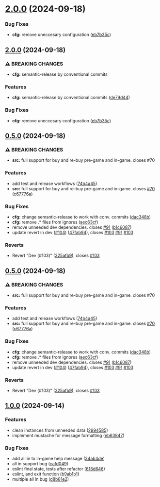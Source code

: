 # [2.0.0](https://github.com/doper1/POK/compare/v1.0.0...v2.0.0) (2024-09-18)


### Bug Fixes

* **cfg:** remove uneccesary configuration ([eb7b35c](https://github.com/doper1/POK/commit/eb7b35c8e20dbc3611982db1d9f9108cf6473f20))

## [2.0.0](https://github.com/doper1/POK/compare/v1.0.0...v2.0.0) (2024-09-18)


### ⚠ BREAKING CHANGES

* **cfg:** semantic-release by conventional commits

### Features

* **cfg:** semantic-release by conventional commits ([de79d44](https://github.com/doper1/POK/commit/de79d44376026e201b6dbdbf6bd851dcb7ed2936))


### Bug Fixes

* **cfg:** remove uneccesary configuration ([eb7b35c](https://github.com/doper1/POK/commit/eb7b35c8e20dbc3611982db1d9f9108cf6473f20))

## [0.5.0](https://github.com/doper1/POK/compare/v1.0.0...v0.5.0) (2024-09-18)

### ⚠ BREAKING CHANGES

* **src:** full support for buy and re-buy pre-game and in-game. closes #70

### Features

* add test and release workflows ([74b4a45](https://github.com/doper1/POK/commit/74b4a45f6a6ca81fdec7d80cc6ad4bac3a4064fc))
* **src:** full support for buy and re-buy pre-game and in-game. closes [#70](https://github.com/doper1/POK/issues/70) ([c67776a](https://github.com/doper1/POK/commit/c67776a3d0f89f3bfaf37fa82c242713c14b8439))

### Bug Fixes

* **cfg:** change semantic-release to work with conv. commits ([dac348b](https://github.com/doper1/POK/commit/dac348b5a8e05c8a2fc140bc2ccc4316633f60f0))
* **cfg:** remove .* files from ignores ([aec63cf](https://github.com/doper1/POK/commit/aec63cf83a8371e59b95a15dc9cc72a9ff1ce825))
* remove unneeded dev dependencies. closes [#91](https://github.com/doper1/POK/issues/91) ([b1c6087](https://github.com/doper1/POK/commit/b1c608715787c63cfc8d6830f1461a27dfc410df))
* update revert in dev ([#104](https://github.com/doper1/POK/issues/104)) ([47fab94](https://github.com/doper1/POK/commit/47fab94fcd907edb5c3a9f4860e2d7f9bf09c6e9)), closes [#103](https://github.com/doper1/POK/issues/103) [#91](https://github.com/doper1/POK/issues/91) [#103](https://github.com/doper1/POK/issues/103)

### Reverts

* Revert "Dev (#103)" ([325afb9](https://github.com/doper1/POK/commit/325afb97be1181944db8df290def39be45515f7b)), closes [#103](https://github.com/doper1/POK/issues/103)
## [0.5.0](https://github.com/doper1/POK/compare/v1.0.0...v0.5.0) (2024-09-18)

### ⚠ BREAKING CHANGES

* **src:** full support for buy and re-buy pre-game and in-game. closes #70

### Features

* add test and release workflows ([74b4a45](https://github.com/doper1/POK/commit/74b4a45f6a6ca81fdec7d80cc6ad4bac3a4064fc))
* **src:** full support for buy and re-buy pre-game and in-game. closes [#70](https://github.com/doper1/POK/issues/70) ([c67776a](https://github.com/doper1/POK/commit/c67776a3d0f89f3bfaf37fa82c242713c14b8439))

### Bug Fixes

* **cfg:** change semantic-release to work with conv. commits ([dac348b](https://github.com/doper1/POK/commit/dac348b5a8e05c8a2fc140bc2ccc4316633f60f0))
* **cfg:** remove .* files from ignores ([aec63cf](https://github.com/doper1/POK/commit/aec63cf83a8371e59b95a15dc9cc72a9ff1ce825))
* remove unneeded dev dependencies. closes [#91](https://github.com/doper1/POK/issues/91) ([b1c6087](https://github.com/doper1/POK/commit/b1c608715787c63cfc8d6830f1461a27dfc410df))
* update revert in dev ([#104](https://github.com/doper1/POK/issues/104)) ([47fab94](https://github.com/doper1/POK/commit/47fab94fcd907edb5c3a9f4860e2d7f9bf09c6e9)), closes [#103](https://github.com/doper1/POK/issues/103) [#91](https://github.com/doper1/POK/issues/91) [#103](https://github.com/doper1/POK/issues/103)

### Reverts

* Revert "Dev (#103)" ([325afb9](https://github.com/doper1/POK/commit/325afb97be1181944db8df290def39be45515f7b)), closes [#103](https://github.com/doper1/POK/issues/103)
## [1.0.0](https://github.com/doper1/POK/compare/34ab4ded07c962b44e8dec16a3a0a22600375fb8...v1.0.0) (2024-09-14)

### Features

* clean instances from unneeded data ([2994585](https://github.com/doper1/POK/commit/2994585ef488a39c8fd4f8b3395918ef16fd3aba))
* implement mustache for message formatting ([eb63847](https://github.com/doper1/POK/commit/eb638470f09c9c396c86d9857f83823ff2265ece))

### Bug Fixes

* add all in to in-game help message ([34ab4de](https://github.com/doper1/POK/commit/34ab4ded07c962b44e8dec16a3a0a22600375fb8))
* all in support bug ([cafd049](https://github.com/doper1/POK/commit/cafd04977150fad21f1a21ba5d9b2489fb1a3e25))
* eslint final state, tests after refactor ([616d646](https://github.com/doper1/POK/commit/616d64664eb356a0e1d891e390210a4cb8e6d553))
* eslint, and exit function ([b9ab1b1](https://github.com/doper1/POK/commit/b9ab1b1018d5a9cc0b5798d13a6f118cddf897fe))
* multiple all in bug ([d8b81e2](https://github.com/doper1/POK/commit/d8b81e209c20c2a436b293bcc1c182a4cb76a408))
